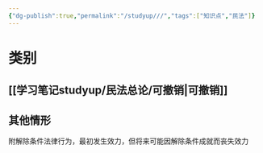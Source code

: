 ```yaml
---
{"dg-publish":true,"permalink":"/studyup///","tags":["知识点","民法"]}
---
```


# 类别
## [[学习笔记studyup/民法总论/可撤销\|可撤销]]
## 其他情形
附解除条件法律行为，最初发生效力，但将来可能因解除条件成就而丧失效力
